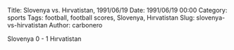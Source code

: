Title: Slovenya vs. Hırvatistan, 1991/06/19
Date: 1991/06/19 00:00
Category: sports
Tags: football, football scores, Slovenya, Hırvatistan
Slug: slovenya-vs-hirvatistan
Author: carbonero


Slovenya 0 - 1 Hırvatistan
